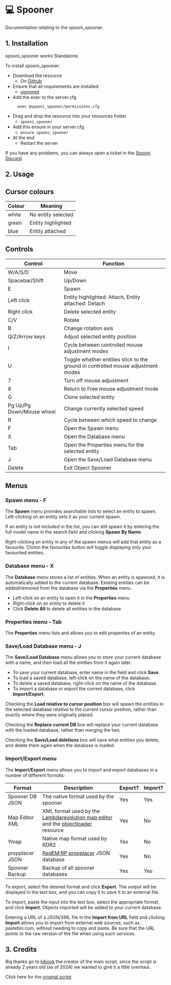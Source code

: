 # 💻 Spooner
Documentation relating to the spooni_spooner.

## 1. Installation
spooni_spooner works Standalone. 

To install spooni_spooner:
- Download the resource
  - On [Github](https://github.com/Spooni-Development/spooni_spooner)
- Ensure that all requirements are installed
  - [uiprompt](https://github.com/kibook/redm-uiprompt)
- Add the exec to the server.cfg
  ```
    exec @spooni_spooner/permissions.cfg
  ```
- Drag and drop the resource into your resources folder
  - `spooni_spooner`
- Add this ensure in your server.cfg
  - `ensure spooni_spooner`
- At the end
  - Restart the server

If you have any problems, you can always open a ticket in the [Spooni Discord](https://discord.gg/spooni).

## 2. Usage
## Cursor colours

| Colour | Meaning            |
|--------|--------------------|
| white  | No entity selected |
| green  | Entity highlighted |
| blue   | Entity attached    |

## Controls

| Control                   | Function                                                                         |
|---------------------------|----------------------------------------------------------------------------------|
| W/A/S/D                   | Move                                                                             |
| Spacebar/Shift            | Up/Down                                                                          |
| E                         | Spawn                                                                            |
| Left click                | Entity highlighted: Attach, Entity attached: Detach                              |
| Right click               | Delete selected entity                                                           |
| C/V                       | Rotate                                                                           |
| B                         | Change rotation axis                                                             |
| Q/Z/Arrow keys            | Adjust selected entity position                                                  |
| I                         | Cycle between controlled mouse adjustment modes                                  |
| U                         | Toggle whether entities stick to the ground in controlled mouse adjustment modes |
| 7                         | Turn off mouse adjustment                                                        |
| 8                         | Return to Free mouse adjustment mode                                             |
| G                         | Clone selected entity                                                            |
| Pg Up/Pg Down/Mouse wheel | Change currently selected speed                                                  |
| R                         | Cycle between which speed to change                                              |
| F                         | Open the Spawn menu                                                              |
| X                         | Open the Database menu                                                           |
| Tab                       | Open the Properties menu for the selected entity                                 |
| J                         | Open the Save/Load Database menu                                                 |
| Delete                    | Exit Object Spooner                                                              |

## Menus

### Spawn menu - F

The **Spawn** menu provides searchable lists to select an entity to spawn. Left-clicking on an entity sets it as your current spawn.

If an entity is not included in the list, you can still spawn it by entering the full model name in the search field and clicking **Spawn By Name**.

Right-clicking an entity in any of the spawn menus will add that entity as a favourite. Clickin the favourites button will toggle displaying only your favourited entities.

### Database menu - X

The **Database** menu stores a list of entities. When an entity is spawned, it is automatically added to the current database. Existing entities can be added/removed from the database via the **Properties** menu.

- Left-click on an entity to open it in the **Properties** menu
- Right-click on an entity to delete it
- Click **Delete All** to delete all entities in the database

### Properties menu - Tab

The **Properties** menu lists and allows you to edit properties of an entity.

### Save/Load Database menu - J

The **Save/Load Database** menu allows you to store your current database with a name, and then load all the entities from it again later.

- To save your current database, enter name in the field and click **Save**.
- To load a saved database, left-click on the name of the database.
- To delete a saved database, right-click on the name of the database.
- To import a database or export the current database, click **Import/Export**.

Checking the **Load relative to cursor position** box will spawn the entities in the selected database relative to the current cursor position, rather than exactly where they were originally placed.

Checking the **Replace current DB** box will replace your current database with the loaded database, rather than merging the two.

Checking the **Save/Load deletions** box will save what entities you delete, and delete them again when the database is loaded.

### Import/Export menu

The **Import/Export** menu allows you to import and export databases in a number of different formats:

| Format | Description | Export? | Import? |
|--------|-------------|---------|---------|
| Spooner DB JSON | The native format used by the spooner | Yes | Yes |
| Map Editor XML | XML format used by the [Lambdarevolution map editor](https://allmods.net/red-dead-redemption-2/tools-red-dead-redemption-2/rdr2-map-editor-v0-10/) and the [objectloader](https://github.com/kibook/redm-objectloader) resource | Yes | No |
| Ymap | Native map format used by RDR2 | Yes | No |
| propplacer JSON | [RedEM:RP propplacer](https://github.com/RedEM-RP/redemrp_propplacer) JSON database | Yes | No |
| Spooner Backup | Backup of all spooner databases | Yes | Yes |

To export, select the desired format and click **Export**. The output will be displayed in the text box, and you can copy it to save it to an external file.

To import, paste the input into the text box, select the appropriate format, and click **Import**. Objects imported will be added to your current database.

Entering a URL of a JSON/XML file in the **Import from URL** field and clicking **Import** allows you to import from external web sources, such as pastebin.com, without needing to copy and paste. Be sure that the URL points to the raw version of the file when using such services.

## 3. Credits

Big thanks go to [kibook](https://github.com/kibook) the creator of the main script, since the script is already 2 years old (as of 2024) we wanted to give it a little overhaul.

Click here for the [original script](https://github.com/kibook/spooner)
